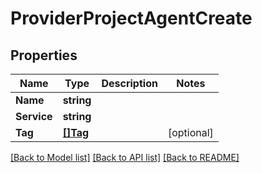 # ProviderProjectAgentCreate

## Properties

Name | Type | Description | Notes
------------ | ------------- | ------------- | -------------
**Name** | **string** |  | 
**Service** | **string** |  | 
**Tag** | [**[]Tag**](tag.md) |  | [optional] 

[[Back to Model list]](../README.md#documentation-for-models) [[Back to API list]](../README.md#documentation-for-api-endpoints) [[Back to README]](../README.md)


